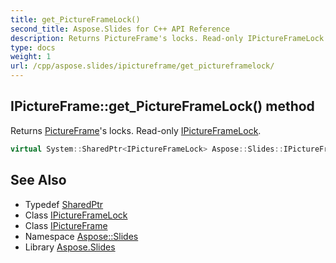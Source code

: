 ```yaml
---
title: get_PictureFrameLock()
second_title: Aspose.Slides for C++ API Reference
description: Returns PictureFrame's locks. Read-only IPictureFrameLock.
type: docs
weight: 1
url: /cpp/aspose.slides/ipictureframe/get_pictureframelock/
---
```

## IPictureFrame::get_PictureFrameLock() method


Returns [PictureFrame](../../pictureframe/)'s locks. Read-only [IPictureFrameLock](../../ipictureframelock/).

```cpp
virtual System::SharedPtr<IPictureFrameLock> Aspose::Slides::IPictureFrame::get_PictureFrameLock()=0
```

## See Also

* Typedef [SharedPtr](../../system/sharedptr/)
* Class [IPictureFrameLock](../ipictureframelock/)
* Class [IPictureFrame](./)
* Namespace [Aspose::Slides](../)
* Library [Aspose.Slides](../../)